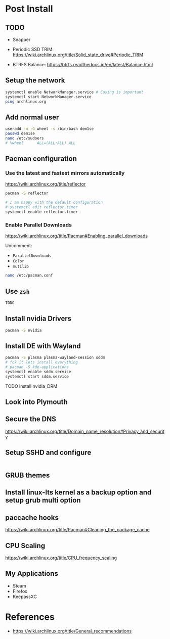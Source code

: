 # Post Install

## TODO
- Snapper

- Periodic SSD TRIM: https://wiki.archlinux.org/title/Solid_state_drive#Periodic_TRIM

- BTRFS Balance: https://btrfs.readthedocs.io/en/latest/Balance.html

## Setup the network
```sh
systemctl enable NetworkManager.service # Casing is important
systemctl start NetworkManager.service
ping archlinux.org
```

## Add normal user
```sh
useradd -m -G wheel -s /bin/bash dem1se
passwd dem1se
nano /etc/sudoers
# %wheel      ALL=(ALL:ALL) ALL
```

## Pacman configuration
### Use the latest and fastest mirrors automatically
https://wiki.archlinux.org/title/reflector
```sh
pacman -S reflector

# I am happy with the default configuration
# systemctl edit reflector.timer
systemctl enable reflector.timer
```

### Enable Parallel Downloads
https://wiki.archlinux.org/title/Pacman#Enabling_parallel_downloads

Uncomment:
- `ParallelDownloads`
- `Color`
- `mutilib`
```sh
nano /etc/pacman.conf
```

## Use `zsh`
```sh
TODO
```

## Install nvidia Drivers
```sh
pacman -S nvidia
```

## Install DE with Wayland
```sh
pacman -S plasma plasma-wayland-session sddm
# fck it lets install everything
# pacman -S kde-applications
systemctl enable sddm.service
systemctl start sddm.service
```

TODO install nvidia_DRM

## Look into Plymouth

## Secure the DNS
https://wiki.archlinux.org/title/Domain_name_resolution#Privacy_and_security

## Setup SSHD and configure
```sh

```

## GRUB themes

## Install linux-lts kernel as a backup option and setup grub multi option

## paccache hooks
https://wiki.archlinux.org/title/Pacman#Cleaning_the_package_cache

## CPU Scaling
https://wiki.archlinux.org/title/CPU_frequency_scaling
## My Applications
- Steam
- Firefox
- KeepassXC


# References

- https://wiki.archlinux.org/title/General_recommendations
